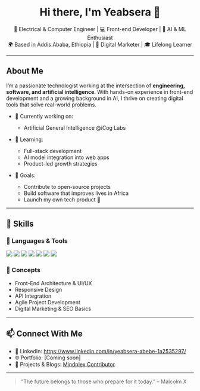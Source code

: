 <h1 align="center">Hi there, I'm Yeabsera 👋</h1>

<p align="center">
  🚀 Electrical & Computer Engineer | 💻 Front-end Developer | 🤖 AI & ML Enthusiast <br/>
  🌍 Based in Addis Ababa, Ethiopia | 📢 Digital Marketer | 🎓 Lifelong Learner
</p>

---

## About Me

I’m a passionate technologist working at the intersection of **engineering, software, and artificial intelligence**. With hands-on experience in front-end development and a growing background in AI, I thrive on creating digital tools that solve real-world problems.

- 🔭 Currently working on:
  - Artificial General Intelligence @iCog Labs

- 🌱 Learning:
  - Full-stack development
  - AI model integration into web apps
  - Product-led growth strategies

- 🎯 Goals:
  - Contribute to open-source projects
  - Build software that improves lives in Africa
  - Launch my own tech product 🚀

---

## 💼 Skills

### 🔧 Languages & Tools
<p>
  <img src="https://img.shields.io/badge/JavaScript-F7DF1E?style=flat&logo=javascript&logoColor=black"/>
  <img src="https://img.shields.io/badge/React-61DAFB?style=flat&logo=react&logoColor=black"/>
  <img src="https://img.shields.io/badge/HTML5-E34F26?style=flat&logo=html5&logoColor=white"/>
  <img src="https://img.shields.io/badge/CSS3-1572B6?style=flat&logo=css3&logoColor=white"/>
  <img src="https://img.shields.io/badge/TailwindCSS-06B6D4?style=flat&logo=tailwindcss&logoColor=white"/>
  <img src="https://img.shields.io/badge/Figma-F24E1E?style=flat&logo=figma&logoColor=white"/>
  <img src="https://img.shields.io/badge/Python-3776AB?style=for-the-badge&logo=python&logoColor=white"/>

</p>

### 🧠 Concepts
- Front-End Architecture & UI/UX
- Responsive Design
- API Integration
- Agile Project Development
- Digital Marketing & SEO Basics

---

## 📫 Connect With Me

- 💼 LinkedIn: https://www.linkedin.com/in/yeabsera-abebe-1a2535297/
- 🌐 Portfolio: [Coming soon]
- 🧠 Projects & Blogs: [Mindplex Contributor](https://mindplex.ai)

---

> “The future belongs to those who prepare for it today.” – Malcolm X
